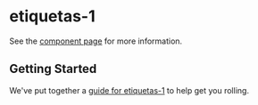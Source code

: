 # etiquetas-1

See the [component page](http://RCarlosTello.github.io/etiquetas-1) for more information.

## Getting Started

We've put together a [guide for etiquetas-1](http://www.polymer-project.org/docs/start/reusableelements.html) to help get you rolling.
